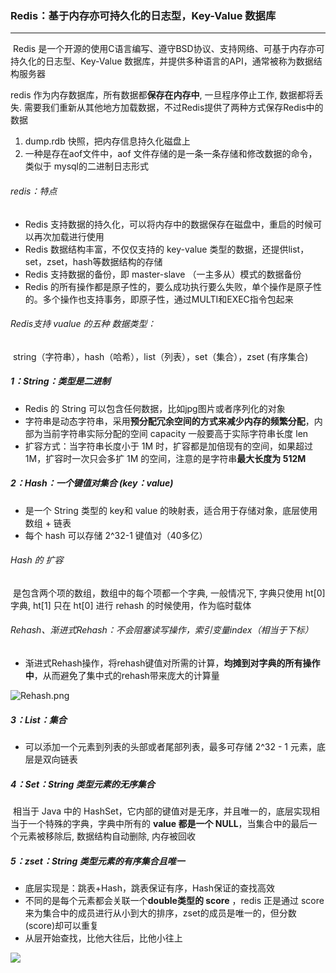 ### Redis：基于内存亦可持久化的日志型，Key-Value 数据库

------

​	Redis 是一个开源的使用C语言编写、遵守BSD协议、支持网络、可基于内存亦可持久化的日志型、Key-Value 数据库，并提供多种语言的API，通常被称为数据结构服务器

redis 作为内存数据库，所有数据都**保存在内存中**, 一旦程序停止工作, 数据都将丢失. 需要我们重新从其他地方加载数据，不过Redis提供了两种方式保存Redis中的数据

1. dump.rdb 快照，把内存信息持久化磁盘上
2. 一种是存在aof文件中，aof 文件存储的是一条一条存储和修改数据的命令，类似于 mysql的二进制日志形式

###### redis：特点

- Redis 支持数据的持久化，可以将内存中的数据保存在磁盘中，重启的时候可以再次加载进行使用
- Redis 数据结构丰富，不仅仅支持的 key-value 类型的数据，还提供list，set，zset，hash等数据结构的存储
- Redis 支持数据的备份，即 master-slave （一主多从）模式的数据备份
- Redis 的所有操作都是原子性的，要么成功执行要么失败，单个操作是原子性的。多个操作也支持事务，即原子性，通过MULTI和EXEC指令包起来

###### Redis支持 vualue 的五种 数据类型：

​	string（字符串），hash（哈希），list（列表），set（集合），zset  (有序集合)

##### 1：String：类型是二进制

- Redis 的 String 可以包含任何数据，比如jpg图片或者序列化的对象
- 字符串是动态字符串，采⽤**预分配冗余空间的⽅式来减少内存的频繁分配**，内部为当前字符串实际分配的空间 capacity ⼀般要⾼于实际字符串⻓度 len
- 扩容方式：当字符串⻓度⼩于 1M 时，扩容都是加倍现有的空间，如果超过 1M，扩容时⼀次只会多扩 1M 的空间，注意的是字符串**最⼤⻓度为 512M**

##### 2：Hash：一个键值对集合 (key：value)  

- 是一个 String 类型的 key和 value 的映射表，适合用于存储对象，底层使⽤数组 + 链表
- 每个 hash 可以存储 2^32-1 键值对（40多亿）

###### Hash 的 扩容

​	是包含两个项的数组，数组中的每个项都⼀个字典, ⼀般情况下, 字典只使⽤ ht[0] 字典, ht[1] 只在 ht[0] 进⾏
rehash 的时候使用，作为临时载体

###### Rehash、渐进式Rehash：不会阻塞读写操作，索引变量index（相当于下标）

- 渐进式Rehash操作，将rehash键值对所需的计算，**均摊到对字典的所有操作中**，从而避免了集中式的rehash带来庞大的计算量

![Rehash.png](https://github.com/likang315/Java-and-Middleware/blob/master/Redis/Redis/Rehash.png?raw=true)

##### 3：List：集合

- 可以添加一个元素到列表的头部或者尾部列表，最多可存储  2^32 - 1 元素，底层是双向链表

##### 4：Set：String 类型元素的无序集合

​	相当于 Java 中的 HashSet，它内部的键值对是⽆序，并且唯⼀的，底层实现相当于⼀个特殊的字典，字典中所有的 **value 都是⼀个 NULL**，当集合中的最后⼀个元素被移除后, 数据结构⾃动删除, 内存被回收

##### 5：zset：String 类型元素的有序集合且唯一

- 底层实现是：跳表+Hash，跳表保证有序，Hash保证的查找高效
- 不同的是每个元素都会关联一个**double类型的 score** ，redis 正是通过 score 来为集合中的成员进行从小到大的排序，zset的成员是唯一的，但分数(score)却可以重复
- 从层开始查找，比他大往后，比他小往上

![](https://github.com/likang315/Java-and-Middleware/blob/master/Redis/Redis/Zset.png?raw=true)



